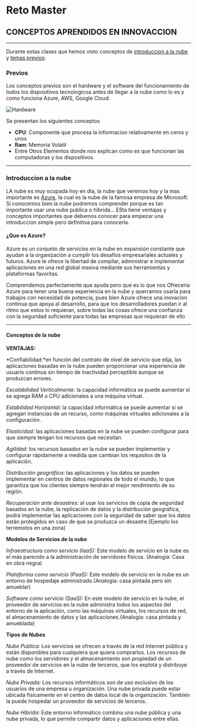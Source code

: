 # Reto Master
## CONCEPTOS APRENDIDOS EN INNOVACCION
---
Durante estas clases que hemos visto conceptos de [introduccion a la nube](https://github.com/DiegoGarciaH/innovaccionreto1/blob/main/README.md#previos) y [temas previos]():


### Previos
Los conceptos previos son el hardware y el software del funcionamiento de todos los dispositivos tecnologicoa antes de llegar a la nube como lo es y como funciona Azure, AWS, Google Cloud.

![Hardware](https://user-images.githubusercontent.com/83611426/117588611-0228db80-b0ea-11eb-81df-169c5bc6ed21.jpg)


Se presentan los siguientes conceptos

* **CPU**: Componente que procesa la informacion relativamente en ceros y unos
* **Ram**: Memoria Volatil 
* Entre Otros Elementos donde nos explican como es que funcionan las computadoras y los dispositivos.

---
### Introduccion a la nube

LA nube es muy ocupada hoy en dia, la nube que veremos hoy y la mas importante es [Azure](portal.azure.com), la cual es la nube de la famosa empresa de Microsoft. Si conocemos bien la nube podremos comprender porque es tan importante usar una nube publica o hibrida... ESta tiene ventajas y conceptos importantes que debemos conocer para empezar una introduccion simple pero definitiva para conocerla. 

#### ¿Que es Azure?
Azure es un conjunto de servicios en la nube en expansión constante que ayudan a la organización a cumplir los desafíos empresariales actuales y futuros. Azure le ofrece la libertad de compilar, administrar e implementar aplicaciones en una red global masiva mediante sus herramientas y plataformas favoritas.

Comprendemos perfectamente que ayuda pero que es lo que nos Ofreceria Azure para tener una buena experiencia en la nube y querramos usarla para trabajos con necesidad de potencia, pues bien Azure ofrece una inovacion continua que apoya al desarrollo, para que los desarrolladores puedan ir al ritmo que estos lo requieran, sobre todas las cosas ofrece una confianza con la seguridad suficiente para todas las empresas que requieran de ello

---
#### Conceptos de la nube

**VENTAJAS:**

*Confiabilidad:*en función del contrato de nivel de servicio que elija, las aplicaciones basadas en la nube pueden proporcionar una experiencia de usuario continua sin tiempo de inactividad perceptible aunque se produzcan errores.

*Escalabilidad Verticalmente:* la capacidad informática se puede aumentar si se agrega RAM o CPU adicionales a una máquina virtual.

*Estabilidad Horizontal:* la capacidad informática se puede aumentar si se agregan instancias de un recurso, como máquinas virtuales adicionales a la configuración.

*Elasticidad:* las aplicaciones basadas en la nube se pueden configurar para que siempre tengan los recursos que necesitan.

*Agilidad:* los recursos basados en la nube se pueden implementar y configurar rápidamente a medida que cambian los requisitos de la aplicación.

*Distribución geográfica:* las aplicaciones y los datos se pueden implementar en centros de datos regionales de todo el mundo, lo que garantiza que los clientes siempre tendrán el mejor rendimiento de su región.

*Recuperación ante desastres:* al usar los servicios de copia de seguridad basados en la nube, la replicación de datos y la distribución geográfica, podrá implementar las aplicaciones con la seguridad de saber que los datos están protegidos en caso de que se produzca un desastre.(Ejemplo los terremotos en una zona)

**Modelos de Servicios de la nube**

*Infraestructura como servicio (IaaS):* Este modelo de servicio en la nube es el más parecido a la administración de servidores físicos. (Analogia: Casa en obra negra)

*Plataforma como servicio (PaaS):* Este modelo de servicio en la nube es un entorno de hospedaje administrado.(Analogia: casa pintada pero sin amueblar)

*Software como servicio (SaaS):* En este modelo de servicio en la nube, el proveedor de servicios en la nube administra todos los aspectos del entorno de la aplicación, como las máquinas virtuales, los recursos de red, el almacenamiento de datos y las aplicaciones.(Analogia: casa pintada y amueblada)

**Tipos de Nubes**

*Nube Publica:* Los servicios se ofrecen a través de la red Internet pública y están disponibles para cualquiera que quiera comprarlos. Los recursos de nube como los servidores y el almacenamiento son propiedad de un proveedor de servicios en la nube de terceros, que los explota y distribuye a través de Internet.

*Nube Privada:* Los recursos informáticos son de uso exclusivo de los usuarios de una empresa u organización. Una nube privada puede estar ubicada físicamente en el centro de datos local de la organización. También la puede hospedar un proveedor de servicios de terceros.

*Nube Híbrida:* Este entorno informático combina una nube pública y una nube privada, lo que permite compartir datos y aplicaciones entre ellas.
